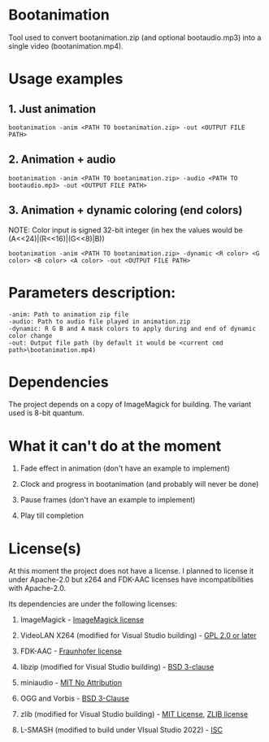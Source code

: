 # Bootanimation

Tool used to convert bootanimation.zip (and optional bootaudio.mp3) into a single video (bootanimation.mp4).

# Usage examples

## 1. Just animation
```
bootanimation -anim <PATH TO bootanimation.zip> -out <OUTPUT FILE PATH>
```

## 2. Animation + audio
```
bootanimation -anim <PATH TO bootanimation.zip> -audio <PATH TO bootaudio.mp3> -out <OUTPUT FILE PATH>
```

## 3. Animation + dynamic coloring (end colors)
NOTE: Color input is signed 32-bit integer (in hex the values would be (A<<24)|(R<<16)|(G<<8)|B))
```
bootanimation -anim <PATH TO bootanimation.zip> -dynamic <R color> <G color> <B color> <A color> -out <OUTPUT FILE PATH>
```

# Parameters description:

```
-anim: Path to animation zip file
-audio: Path to audio file played in animation.zip
-dynamic: R G B and A mask colors to apply during and end of dynamic color change
-out: Output file path (by default it would be <current cmd path>\bootanimation.mp4)
```

# Dependencies

The project depends on a copy of ImageMagick for building. The variant used is 8-bit quantum.

# What it can't do at the moment

1. Fade effect in animation (don't have an example to implement)

2. Clock and progress in bootanimation (and probably will never be done)

3. Pause frames (don't have an example to implement)

4. Play till completion

# License(s)

At this moment the project does not have a license. I planned to license it under Apache-2.0 but x264 and FDK-AAC licenses have incompatibilities with Apache-2.0.

Its dependencies are under the following licenses:

1. ImageMagick - [ImageMagick license](LICENSE.IMAGEMAGICK)

2. VideoLAN X264 (modified for Visual Studio building) - [GPL 2.0 or later](LICENSE.X264)

3. FDK-AAC - [Fraunhofer license](LICENSE.FDKAAC)

4. libzip (modified for Visual Studio building) - [BSD 3-clause](LICENSE.LIBZIP)

5. miniaudio - [MIT No Attribution](LICENSE.MINIAUDIO)

6. OGG and Vorbis - [BSD 3-Clause](LICENSE.OGGVORBIS)

7. zlib (modified for Visual Studio building) - [MIT License](LICENSE.ZLIBWIN), [ZLIB license](LICENSE.ZLIB)

8. L-SMASH (modified to build under VIsual Studio 2022) - [ISC](LICENSE.LSMASH)
